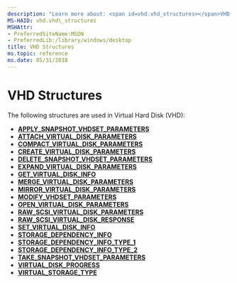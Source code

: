 ```yaml
---
description: "Learn more about: <span id=vhd.vhd_structures></span>VHD Structures"
MS-HAID: vhd.vhd\_structures
MSHAttr:
- PreferredSiteName:MSDN
- PreferredLib:/library/windows/desktop
title: VHD Structures
ms.topic: reference
ms.date: 05/31/2018
---
```


# <span id="vhd.vhd_structures"></span>VHD Structures

The following structures are used in Virtual Hard Disk (VHD):

-   [**APPLY\_SNAPSHOT\_VHDSET\_PARAMETERS**](/windows/win32/api/virtdisk/ns-virtdisk-apply_snapshot_vhdset_parameters)
-   [**ATTACH\_VIRTUAL\_DISK\_PARAMETERS**](/windows/win32/api/virtdisk/ns-virtdisk-attach_virtual_disk_parameters)
-   [**COMPACT\_VIRTUAL\_DISK\_PARAMETERS**](/windows/win32/api/virtdisk/ns-virtdisk-compact_virtual_disk_parameters)
-   [**CREATE\_VIRTUAL\_DISK\_PARAMETERS**](/windows/win32/api/virtdisk/ns-virtdisk-create_virtual_disk_parameters)
-   [**DELETE\_SNAPSHOT\_VHDSET\_PARAMETERS**](/windows/win32/api/virtdisk/ns-virtdisk-delete_snapshot_vhdset_parameters)
-   [**EXPAND\_VIRTUAL\_DISK\_PARAMETERS**](/windows/win32/api/virtdisk/ns-virtdisk-expand_virtual_disk_parameters)
-   [**GET\_VIRTUAL\_DISK\_INFO**](/windows/win32/api/virtdisk/ns-virtdisk-get_virtual_disk_info)
-   [**MERGE\_VIRTUAL\_DISK\_PARAMETERS**](/windows/win32/api/virtdisk/ns-virtdisk-merge_virtual_disk_parameters)
-   [**MIRROR\_VIRTUAL\_DISK\_PARAMETERS**](/windows/win32/api/virtdisk/ns-virtdisk-mirror_virtual_disk_parameters)
-   [**MODIFY\_VHDSET\_PARAMETERS**](/windows/win32/api/virtdisk/ns-virtdisk-modify_vhdset_parameters)
-   [**OPEN\_VIRTUAL\_DISK\_PARAMETERS**](/windows/win32/api/virtdisk/ns-virtdisk-open_virtual_disk_parameters)
-   [**RAW\_SCSI\_VIRTUAL\_DISK\_PARAMETERS**](/windows/win32/api/virtdisk/ns-virtdisk-raw_scsi_virtual_disk_parameters)
-   [**RAW\_SCSI\_VIRTUAL\_DISK\_RESPONSE**](/windows/win32/api/virtdisk/ns-virtdisk-raw_scsi_virtual_disk_response)
-   [**SET\_VIRTUAL\_DISK\_INFO**](/windows/win32/api/virtdisk/ns-virtdisk-set_virtual_disk_info)
-   [**STORAGE\_DEPENDENCY\_INFO**](/windows/win32/api/virtdisk/ns-virtdisk-storage_dependency_info)
-   [**STORAGE\_DEPENDENCY\_INFO\_TYPE\_1**](/windows/win32/api/virtdisk/ns-virtdisk-storage_dependency_info_type_1)
-   [**STORAGE\_DEPENDENCY\_INFO\_TYPE\_2**](/windows/win32/api/virtdisk/ns-virtdisk-storage_dependency_info_type_2)
-   [**TAKE\_SNAPSHOT\_VHDSET\_PARAMETERS**](/windows/win32/api/virtdisk/ns-virtdisk-take_snapshot_vhdset_parameters)
-   [**VIRTUAL\_DISK\_PROGRESS**](/windows/win32/api/virtdisk/ns-virtdisk-virtual_disk_progress)
-   [**VIRTUAL\_STORAGE\_TYPE**](/windows/win32/api/virtdisk/ns-virtdisk-virtual_storage_type)

 

 
